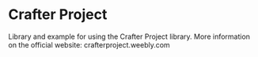 Crafter Project
===========

Library and example for using the Crafter Project library.
More information on the official website: crafterproject.weebly.com
